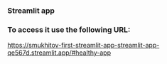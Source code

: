 ### Streamlit app
### To access it use the following URL:
https://smukhitov-first-streamlit-app-streamlit-app-qe567d.streamlit.app/#healthy-app 